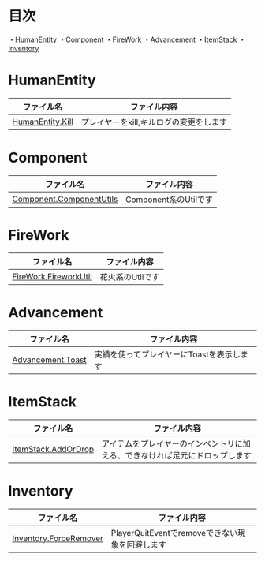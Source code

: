 # 目次

・[HumanEntity](https://github.com/Bun133/BukkitFly/blob/main/Functions.md#humanentity)
・[Component](https://github.com/Bun133/BukkitFly/blob/main/Functions.md#component)
・[FireWork](https://github.com/Bun133/BukkitFly/blob/main/Functions.md#firework)
・[Advancement](https://github.com/Bun133/BukkitFly/blob/main/Functions.md#advancement)
・[ItemStack](https://github.com/Bun133/BukkitFly/blob/main/Functions.md#itemstack)
・[Inventory](https://github.com/Bun133/BukkitFly/blob/main/Functions.md#inventory)

# HumanEntity

| ファイル名                                                                                                                            | ファイル内容                 |
|----------------------------------------------------------------------------------------------------------------------------------|------------------------|
| [HumanEntity.Kill](https://github.com/Bun133/BukkitFly/blob/main/src/main/java/com/github/bun133/bukkitfly/entity/human/Kill.kt) | プレイヤーをkill,キルログの変更をします |

# Component

| ファイル名                                                                                                                                           | ファイル内容            |
|-------------------------------------------------------------------------------------------------------------------------------------------------|-------------------|
| [Component.ComponentUtils](https://github.com/Bun133/BukkitFly/blob/main/src/main/java/com/github/bun133/bukkitfly/component/ComponentUtils.kt) | Component系のUtilです |

# FireWork

| ファイル名                                                                                                                                            | ファイル内容     |
|--------------------------------------------------------------------------------------------------------------------------------------------------|------------|
| [FireWork.FireworkUtil](https://github.com/Bun133/BukkitFly/blob/main/src/main/java/com/github/bun133/bukkitfly/entity/firework/FireworkUtil.kt) | 花火系のUtilです |

# Advancement

| ファイル名                                                                                                                             | ファイル内容                  |
|-----------------------------------------------------------------------------------------------------------------------------------|-------------------------|
| [Advancement.Toast](https://github.com/Bun133/BukkitFly/blob/main/src/main/java/com/github/bun133/bukkitfly/advancement/Toast.kt) | 実績を使ってプレイヤーにToastを表示します |

# ItemStack

| ファイル名                                                                                                                             | ファイル内容                                 |
|-----------------------------------------------------------------------------------------------------------------------------------|----------------------------------------|
| [ItemStack.AddOrDrop](https://github.com/Bun133/BukkitFly/blob/main/src/main/java/com/github/bun133/bukkitfly/stack/AddOrDrop.kt) | アイテムをプレイヤーのインベントリに加える、できなければ足元にドロップします |

# Inventory

| ファイル名                                                                                                                                              | ファイル内容                             |
|----------------------------------------------------------------------------------------------------------------------------------------------------|------------------------------------|
| [Inventory.ForceRemover](https://github.com/Bun133/BukkitFly/blob/main/src/main/java/com/github/bun133/bukkitfly/inventory/player/ForceRemover.kt) | PlayerQuitEventでremoveできない現象を回避します |
